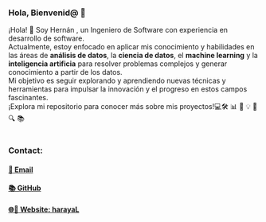 ### Hola, Bienvenid@ 👋

¡Hola! 👋 Soy Hernán , un Ingeniero de Software con experiencia en desarrollo de software. <br>
Actualmente, estoy enfocado en aplicar mis conocimiento y  habilidades en las áreas  de
<strong>análisis de datos</strong>, la <strong>ciencia de datos</strong>, el <strong>machine learning</strong> y la <strong>inteligencia artificia</strong> para resolver problemas complejos y generar conocimiento a partir de los datos.  <br>
Mi objetivo es seguir explorando y aprendiendo nuevas técnicas y herramientas para impulsar la innovación y el progreso en estos campos fascinantes. 
<br>¡Explora mi repositorio para conocer más sobre mis proyectos!💻🛠️ 📊 🧠 💡 🚀 🔍 📚 
<br><br>

### Contact:
<h4>
     <a href="mailto:hernan.araya96@outlook.com" style="text-align: center;">
     📧 Email 
     </a>
</h4>
<h4>
     <a href="https://github.com/haraya" style="text-align: center;">
     📚 GitHub 
     </a>
</h4>
<h4>
     <a href="[https://github.com/haraya](https://haraya.github.io/harayaL/)" style="text-align: center;">
     🌐🚀 Website: harayaL
     </a>
</h4>



